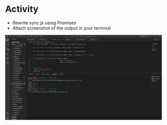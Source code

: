 # Activity

- Rewrite sync.js using Promises​
- Attach screenshot of the output in your terminal

![image info](../assignment_assets/mod8_act1.png)
